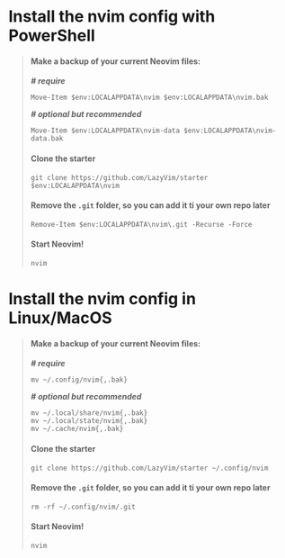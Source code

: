 # Install the nvim config with PowerShell

> #### Make a backup of your current Neovim files:
>
> ***# require*** 
>
> `Move-Item $env:LOCALAPPDATA\nvim $env:LOCALAPPDATA\nvim.bak`
> 
> ***# optional but recommended***
>
> `Move-Item $env:LOCALAPPDATA\nvim-data $env:LOCALAPPDATA\nvim-data.bak`
> 
> 
> #### Clone the starter
>
> `git clone https://github.com/LazyVim/starter $env:LOCALAPPDATA\nvim`
> 
> 
> #### Remove the `.git` folder, so you can add it ti your own repo later
>
> `Remove-Item $env:LOCALAPPDATA\nvim\.git -Recurse -Force`
> 
> 
> #### Start Neovim!
>
> `nvim`
 

# Install the nvim config in Linux/MacOS

> #### Make a backup of your current Neovim files:
> 
> ***# require***
>
> `mv ~/.config/nvim{,.bak}`
>
> ***# optional but recommended***
>
> `mv ~/.local/share/nvim{,.bak}`  
> `mv ~/.local/state/nvim{,.bak}`  
> `mv ~/.cache/nvim{,.bak}`  
>
>
> #### Clone the starter
>
> `git clone https://github.com/LazyVim/starter ~/.config/nvim`
>
>
> #### Remove the `.git` folder, so you can add it ti your own repo later
>
> `rm -rf ~/.config/nvim/.git`
>
>
> #### Start Neovim!
>
> `nvim`
